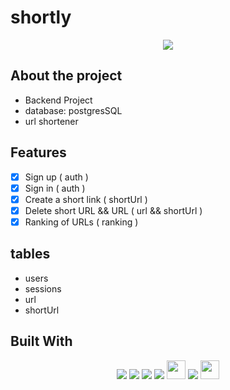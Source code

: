 # shortly
<div align="center">
	<img src="https://emojipedia-us.s3.dualstack.us-west-1.amazonaws.com/thumbs/160/twitter/322/shorts_1fa73.png">
</div>

## About the project 
- Backend Project
- database: postgresSQL
- url shortener

## Features
- [x] Sign up ( auth )
- [x] Sign in ( auth )
- [x] Create a short link ( shortUrl )
- [x] Delete short URL && URL ( url && shortUrl )
- [x] Ranking of URLs ( ranking )

## tables
- users
- sessions
- url
- shortUrl

## Built With
<div align="center">
	<img src="https://img.shields.io/badge/Node.js-339933?style=for-the-badge&logo=nodedotjs&logoColor=white" >
	<img src="https://img.shields.io/badge/Express.js-000000?style=for-the-badge&logo=express&logoColor=white" >
	<img src="https://img.shields.io/badge/PostgreSQL-316192?style=for-the-badge&logo=postgresql&logoColor=white" >
  	<img src="https://img.shields.io/badge/git-%23F05033.svg?style=for-the-badge&logo=git&logoColor=white" >
  	<img src="https://img.shields.io/badge/JWT-323330?style=for-the-badge&logo=json-web-tokens&logoColor=pink" height="30px"/>
	<img src="https://img.shields.io/badge/Heroku-430098?style=for-the-badge&logo=heroku&logoColor=white" >
	<img src="https://img.shields.io/badge/nanoid-323330?style=for-the-badge&logo=nanoid&logoColor=pink" height="30px"/>
</div>
 
